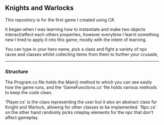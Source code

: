 ﻿## Knights and Warlocks

This repository is for the first game I created using C#. 

It began when I was learning how to instantiate and make 
two objects interact/affect each others properties, 
however everytime I learnt something new I tried to apply 
it into this game; mostly with the intent of learning.

You can type in your hero name, pick a class and fight a 
variety of npc races and classes whilst collecting items 
from them to further your crusade,

----------------------------------------------------------
### Structure

The Program.cs file holds the Main() method to which you can
see easily how the game runs, and the 'GameFunctions.cs' file 
holds various methods to keep the code clean.

'Player.cs' is the class representing the user but it also an
abstract class for Knight and Warlock, allowing for other classes
to be implemented. 'Npc.cs' on the other hand randomly picks 
roleplay elements for the npc that don't affect gameplay.
